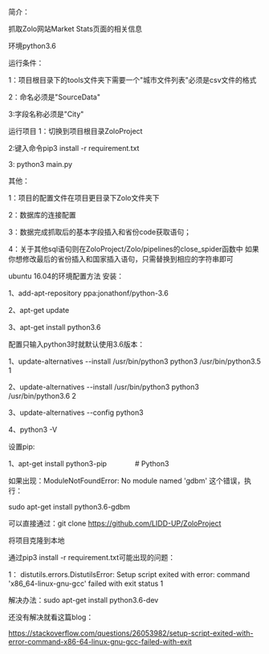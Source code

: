 简介：

抓取Zolo网站Market Stats页面的相关信息

环境python3.6

运行条件：

1：项目根目录下的tools文件夹下需要一个"城市文件列表"必须是csv文件的格式

2：命名必须是"SourceData"

3:字段名称必须是"City"

运行项目
1：切换到项目根目录ZoloProject

2:键入命令pip3 install -r requirement.txt

3: python3 main.py 
    
    
其他：

1：项目的配置文件在项目更目录下Zolo文件夹下

2：数据库的连接配置

3：数据完成抓取后的基本字段插入和省份code获取语句；

4：关于其他sql语句则在ZoloProject/Zolo/pipelines的close_spider函数中
如果你想修改最后的省份插入和国家插入语句，只需替换到相应的字符串即可
    
ubuntu 16.04的环境配置方法
安装：

1、add-apt-repository ppa:jonathonf/python-3.6

2、apt-get update

3、apt-get install python3.6

配置只输入python3时就默认使用3.6版本：

1、update-alternatives --install /usr/bin/python3 python3 /usr/bin/python3.5 1

2、update-alternatives --install /usr/bin/python3 python3 /usr/bin/python3.6 2

3、update-alternatives --config python3

4、python3 -V

设置pip:

1、apt-get install python3-pip　　　　# Python3

如果出现：ModuleNotFoundError: No module named 'gdbm' 这个错误，执行：

sudo apt-get install python3.6-gdbm

可以直接通过：git clone https://github.com/LIDD-UP/ZoloProject 

将项目克隆到本地

通过pip3 install -r requirement.txt可能出现的问题：

1：    distutils.errors.DistutilsError: Setup script exited with error: command 'x86_64-linux-gnu-gcc' failed with exit status 1

解决办法：sudo apt-get install python3.6-dev

还没有解决就看这篇blog：

https://stackoverflow.com/questions/26053982/setup-script-exited-with-error-command-x86-64-linux-gnu-gcc-failed-with-exit
    

